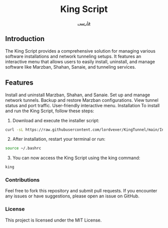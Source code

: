 

<h1 align="Center">King Script</h1>
<p align="center"><a href="./README-FA.md">فارسی</a>
<h2>Introduction</h2>
The King Script provides a comprehensive solution for managing various software installations and network tunneling setups. It features an interactive menu that allows users to easily install, uninstall, and manage software like Marzban, Shahan, Sanaie, and tunneling services.

<h2>Features</h2>
Install and uninstall Marzban, Shahan, and Sanaie.
Set up and manage network tunnels.
Backup and restore Marzban configurations.
View tunnel status and port traffic.
User-friendly interactive menu.
Installation
To install and run the King Script, follow these steps:

1. Download and execute the installer script:

```bash
curl -sL https://raw.githubusercontent.com/lordvexer/KingTunnel/main/Install_King%20V1.sh | bash
```

2. After installation, restart your terminal or run:
```bash
source ~/.bashrc
```

3. You can now access the King Script using the king command:

```bash
king
```

<h3>Contributions</h3>
Feel free to fork this repository and submit pull requests. If you encounter any issues or have suggestions, please open an issue on GitHub.

<h3>License</h3>
This project is licensed under the MIT License.

